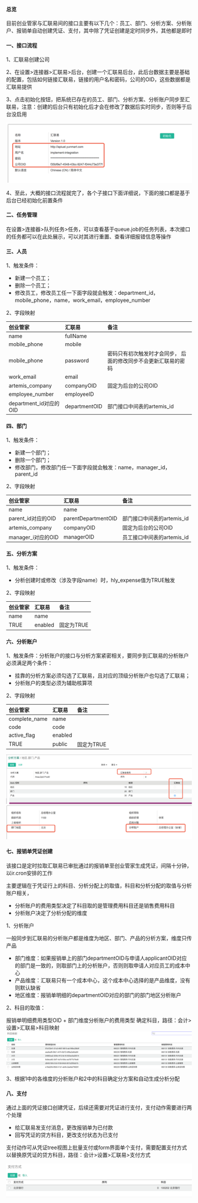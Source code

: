#### 总览

目前创业管家与汇联易间的接口主要有以下几个：员工、部门、分析方案、分析账户、报销单自动创建凭证、支付，其中除了凭证创建是定时同步外，其他都是即时

#### 一、接口流程

1、汇联易创建公司

2、在设置&gt;连接器&gt;汇联易&gt;后台，创建一个汇联易后台，此后台数据主要是基础的配置，包括如何链接汇联易，链接的用户名和密码，公司的OID，这些数据都是汇联易提供

3、点击初始化按钮，把系统已存在的员工、部门、分析方案、分析账户同步至汇联易，注意：创建的后台只有初始化后才会在修改了数据后实时同步，否则等于后台没启用

![](/assets/backend.png)

4、至此，大概的接口流程就完了，各个子接口下面详细说，下面的接口都是基于后台已经初始化前置条件

#### 

#### 二、任务管理

在设置&gt;连接器&gt;队列任务&gt;任务，可以查看基于queue.job的任务列表，本次接口的任务都可以在此处展示，可以对其进行重置、查看详细报错信息等操作



#### 三、人员

1、触发条件：

* 新建一个员工；
* 删除一个员工；
* 修改员工，修改员工任一下面字段就会触发：department\_id，mobile\_phone，name，work\_email，employee\_number

2、字段映射

| 创业管家 | 汇联易 | 备注 |
| :--- | :--- | :--- |
| name | fullName |  |
| mobile\_phone | mobile |  |
| mobile\_phone | password | 密码只有初次触发时才会同步， 后面的修改同步不会更新汇联易的密码 |
| work\_email | email |  |
| artemis\_company | companyOID | 固定为后台的公司OID |
| employee\_number | employeeID |  |
| department\_id对应的OID | departmentOID | 部门接口中间表的artemis\_id |

#### 

#### 四、部门

1、触发条件：

* 新建一个部门；
* 删除一个部门；
* 修改部门，修改部门任一下面字段就会触发：name，manager\_id，parent\_id

2、字段映射

| 创业管家 | 汇联易 | 备注 |
| :--- | :--- | :--- |
| name | name |  |
| parent\_id对应的OID | parentDepartmentOID | 部门接口中间表的artemis\_id |
| artemis\_company | companyOID | 固定为后台的公司OID |
| manager\_i对应的OID | managerOID | 员工接口中间表的artemis\_id |

#### 

#### 五、分析方案

1、触发条件：

* 分析创建时或修改（涉及字段name）时，hly\_expense值为TRUE触发

2、字段映射

| 创业管家 | 汇联易 | 备注 |
| :--- | :--- | :--- |
| name | name |  |
| TRUE | enabled | 固定为TRUE |

#### 

#### 六、分析账户

1、触发条件：分析账户的接口与分析方案紧密相关，要同步到汇联易的分析账户必须满足两个条件：

* 挂靠的分析方案必须勾选了汇联易，且对应的顶级分析账户也勾选了汇联易；
* 分析账户的类型必须为辅助核算项

2、字段映射

| 创业管家 | 汇联易 | 备注 |
| :--- | :--- | :--- |
| complete\_name | name |  |
| code | code |  |
| active\_flag | enabled |  |
| TRUE | public | 固定为TRUE |

![](/assets/plan.png)![](/assets/department.png)



#### 七、报销单凭证创建

该接口是定时拉取汇联易已审批通过的报销单至创业管家生成凭证，间隔十分钟，以ir.cron安排的工作

主要逻辑在于凭证行上的科目、分析分配上的取值，科目和分析分配的取值与分析账户相关，

* 分析账户的费用类型决定了科目取的是管理费用科目还是销售费用科目
* 分析账户决定了分析分配的维度

1、分析账户

一般同步到汇联易的分析账户都是维度为地区、部门、产品的分析方案，维度只传产品

* 部门维度：如果报销单上的部门departmentOID与申请人applicantOID对应的部门是一致的，则取部门上的分析账户，否则则取申请人对应员工的成本中心
* 产品维度：汇联易只有一个成本中心，这个成本中心选择的是产品维度，没有则默认缺省
* 地区维度：报销单明细的departmentOID对应的部门的部门地区分析账户

2、科目的取值：

报销单明细费用类型OID + 部门维度分析账户的费用类型 确定科目，路径：会计&gt;设置&gt;汇联易&gt;科目映射![](/assets/acc_mapping.png)

3、根据1中的各维度的分析账户和2中的科目确定分方案和自动生成分析分配





#### 八、支付

通过上面的凭证接口创建凭证，后续还需要对凭证进行支付，支付动作需要进行两个处理

* 给汇联易发支付消息，更改报销单为已付款
* 回写凭证的贷方科目，更改支付状态为已支付

支付动作可从凭证tree视图上批量支付或form界面单个支付，需要配置支付方式以替换原凭证的贷方科目，路径：会计&gt;设置&gt;汇联易&gt;支付方式

![](/assets/pay_conf.png)

